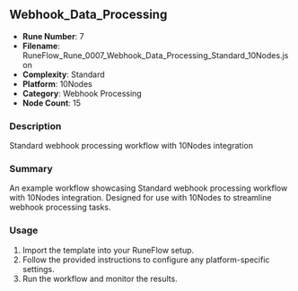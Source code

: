 ## Webhook_Data_Processing

- **Rune Number**: 7
- **Filename**: RuneFlow_Rune_0007_Webhook_Data_Processing_Standard_10Nodes.json
- **Complexity**: Standard
- **Platform**: 10Nodes
- **Category**: Webhook Processing
- **Node Count**: 15

### Description
Standard webhook processing workflow with 10Nodes integration

### Summary
An example workflow showcasing Standard webhook processing workflow with 10Nodes integration. Designed for use with 10Nodes to streamline webhook processing tasks.

### Usage
1. Import the template into your RuneFlow setup.
2. Follow the provided instructions to configure any platform-specific settings.
3. Run the workflow and monitor the results.

